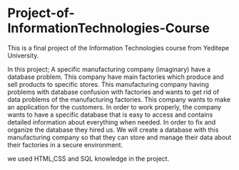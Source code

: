 # Project-of-InformationTechnologies-Course

This is a final project of the Information Technologies course from Yeditepe University.

In this project; A specific manufacturing company (imaginary) have a database problem. This company have main factories which produce and sell products to specific stores. This manufacturing company having problems with database confusion with factories and wants to get rid of data problems of the manufacturing factories. This company wants to make an application for the customers. In order to work properly, the company wants to have a specific database that is easy to access and contains detailed information about everything when needed. In order to fix and organize the database they hired us. We will create a database with this manufacturing company so that they can store and manage their data about their factories in a secure environment.

we used HTML,CSS and SQL knowledge in the project.
